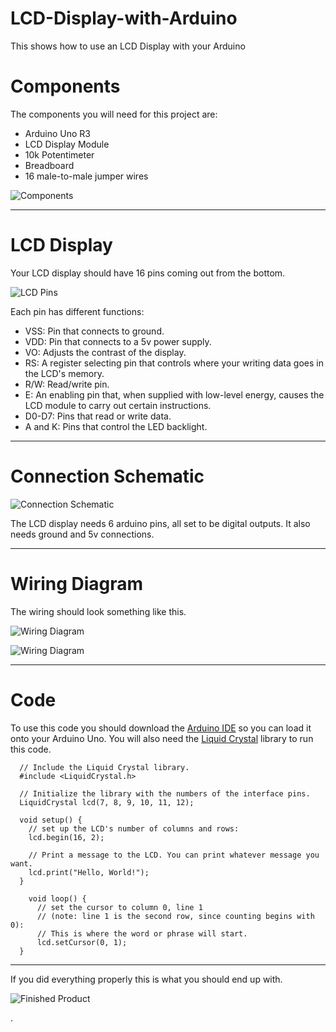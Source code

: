 # LCD-Display-with-Arduino
This shows how to use an LCD Display with your Arduino

# Components
The components you will need for this project are:
- Arduino Uno R3
- LCD Display Module
- 10k Potentimeter
- Breadboard
- 16 male-to-male jumper wires

![Components](/images/Arduino.jpg)

------------------------------------

# LCD Display
Your LCD display should have 16 pins coming out from the bottom.

![LCD Pins](/images/LCDPins.jpg)

Each pin has different functions:
- VSS: Pin that connects to ground.
- VDD: Pin that connects to a 5v power supply.
- VO: Adjusts the contrast of the display.
- RS: A register selecting pin that controls where your writing data goes in the LCD's memory.
- R/W: Read/write pin.
- E: An enabling pin that, when supplied with low-level energy, causes the LCD module to carry out certain instructions.
- D0-D7: Pins that read or write data.
- A and K: Pins that control the LED backlight.

-------------------------------------------

# Connection Schematic

![Connection Schematic](/images/CS.jpg)

The LCD display needs 6 arduino pins, all set to be digital outputs. It also needs ground and 5v connections.

----------------------------------------

# Wiring Diagram
The wiring should look something like this.

![Wiring Diagram](/images/WD.jpg)

![Wiring Diagram](/images/WD2.jpg)

-------------------------------------------

# Code
To use this code you should download the [Arduino IDE](https://www.arduino.cc/en/main/software) so you can load it onto your Arduino Uno. You will also need the [Liquid Crystal](https://www.arduinolibraries.info/libraries/liquid-crystal) library to run this code.

```
  // Include the Liquid Crystal library.
  #include <LiquidCrystal.h>

  // Initialize the library with the numbers of the interface pins.
  LiquidCrystal lcd(7, 8, 9, 10, 11, 12);

  void setup() {
    // set up the LCD's number of columns and rows:
    lcd.begin(16, 2);

    // Print a message to the LCD. You can print whatever message you want.
    lcd.print("Hello, World!");
  }

    void loop() {
      // set the cursor to column 0, line 1
      // (note: line 1 is the second row, since counting begins with 0):
      // This is where the word or phrase will start.
      lcd.setCursor(0, 1);
  }
```

---------------------------------------------------
If you did everything properly this is what you should end up with.

![Finished Product](/images/Complete.jpg)

.
 

